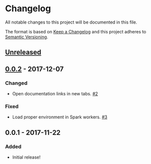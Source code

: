 # Changelog
All notable changes to this project will be documented in this file.

The format is based on [Keep a Changelog](http://keepachangelog.com/en/1.0.0/)
and this project adheres to [Semantic Versioning](http://semver.org/spec/v2.0.0.html).

## [Unreleased]

## [0.0.2] - 2017-12-07
### Changed
- Open documentation links in new tabs.
  [#2](https://github.com/OSC/bc_osc_jupyter_spark/issues/2)

### Fixed
- Load proper environment in Spark workers.
  [#3](https://github.com/OSC/bc_osc_jupyter_spark/issues/3)

## 0.0.1 - 2017-11-22
### Added
- Initial release!

[Unreleased]: https://github.com/OSC/bc_osc_jupyter_spark/compare/v0.0.2...HEAD
[0.0.2]: https://github.com/OSC/bc_osc_jupyter_spark/compare/v0.0.1...v0.0.2

